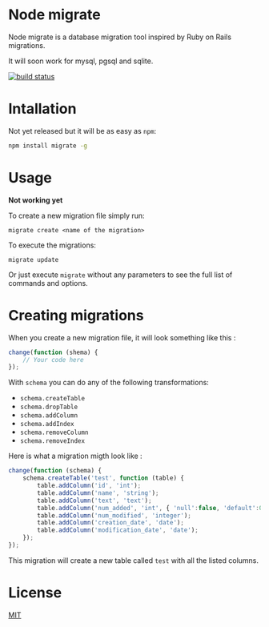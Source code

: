 # Node migrate

Node migrate is a database migration tool inspired by Ruby on Rails migrations.

It will soon work for mysql, pgsql and sqlite.

[![build status](https://secure.travis-ci.org/rumpl/migrate.png)](http://travis-ci.org/rumpl/migrate)

# Intallation

Not yet released but it will be as easy as `npm`:

```bash
npm install migrate -g
```

# Usage

**Not working yet**

To create a new migration file simply run:

```
migrate create <name of the migration>
```

To execute the migrations:

```
migrate update
```

Or just execute `migrate` without any parameters to see the full list of commands and options.

# Creating migrations

When you create a new migration file, it will look something like this :

```javascript
change(function (shema) {
    // Your code here
});
```

With `schema` you can do any of the following transformations:
 * `schema.createTable`
 * `schema.dropTable`
 * `schema.addColumn`
 * `schema.addIndex`
 * `schema.removeColumn`
 * `schema.removeIndex`

Here is what a migration migth look like :

```javascript
change(function (schema) {
    schema.createTable('test', function (table) {
        table.addColumn('id', 'int');
        table.addColumn('name', 'string');
        table.addColumn('text', 'text');
        table.addColumn('num_added', 'int', { 'null':false, 'default':0 });
        table.addColumn('num_modified', 'integer');
        table.addColumn('creation_date', 'date');
        table.addColumn('modification_date', 'date');
    });
});
```

This migration will create a new table called `test` with all the listed columns.

# License

[MIT](http://mit-license.org/rumpl)

